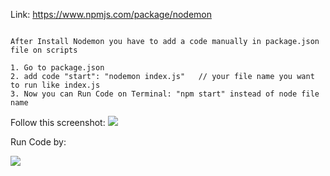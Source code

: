 Link: https://www.npmjs.com/package/nodemon


```

After Install Nodemon you have to add a code manually in package.json file on scripts

1. Go to package.json
2. add code "start": "nodemon index.js"   // your file name you want to run like index.js
3. Now you can Run Code on Terminal: "npm start" instead of node file name
```
Follow this screenshot:
﻿![](https://imgur.com/ZMduIsG.png)
 
 Run Code by: 
 
 ﻿![](https://imgur.com/5cPBmlQ.png)
